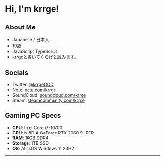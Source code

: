 # Hi, I'm krrge!

## About Me
- Japanese / 日本人
- 19歳
- JavaScript TypeScript
- krrgeと書いてくらげと読みます。

## Socials
- Twitter: [@krrgeGOD](https://twitter.com/krrgeGOD)
- Note: [note.com/krrge](https://note.com/krrge)
- SoundCloud: [soundcloud.com/krrge](https://soundcloud.com/krrge)
- Steam: [steamcommunity.com/krrge](https://steamcommunity.com/id/krrge/)

## Gaming PC Specs

- **CPU**: Intel Core i7-10700  
- **GPU**: NVIDIA GeForce RTX 2060 SUPER  
- **RAM**: 16GB DDR4  
- **Storage**: 1TB SSD  
- **OS**: AtlasOS Windows 11 23H2

---

